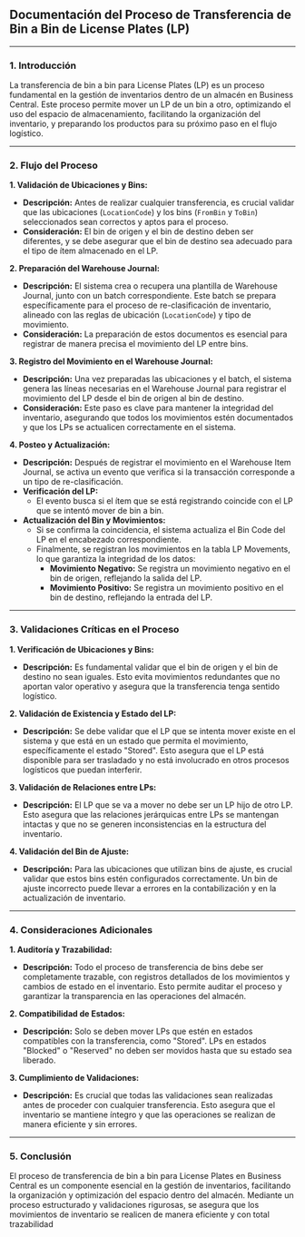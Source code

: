 ## Documentación del Proceso de Transferencia de Bin a Bin de License Plates (LP)

---

### 1. Introducción

La transferencia de bin a bin para License Plates (LP) es un proceso fundamental en la gestión de inventarios dentro de un almacén en Business Central. Este proceso permite mover un LP de un bin a otro, optimizando el uso del espacio de almacenamiento, facilitando la organización del inventario, y preparando los productos para su próximo paso en el flujo logístico.

---

### 2. Flujo del Proceso

**1. Validación de Ubicaciones y Bins:**
   - **Descripción:** Antes de realizar cualquier transferencia, es crucial validar que las ubicaciones (`LocationCode`) y los bins (`FromBin` y `ToBin`) seleccionados sean correctos y aptos para el proceso.
   - **Consideración:** El bin de origen y el bin de destino deben ser diferentes, y se debe asegurar que el bin de destino sea adecuado para el tipo de ítem almacenado en el LP.

**2. Preparación del Warehouse Journal:**
   - **Descripción:** El sistema crea o recupera una plantilla de Warehouse Journal, junto con un batch correspondiente. Este batch se prepara específicamente para el proceso de re-clasificación de inventario, alineado con las reglas de ubicación (`LocationCode`) y tipo de movimiento.
   - **Consideración:** La preparación de estos documentos es esencial para registrar de manera precisa el movimiento del LP entre bins.

**3. Registro del Movimiento en el Warehouse Journal:**
   - **Descripción:** Una vez preparadas las ubicaciones y el batch, el sistema genera las líneas necesarias en el Warehouse Journal para registrar el movimiento del LP desde el bin de origen al bin de destino.
   - **Consideración:** Este paso es clave para mantener la integridad del inventario, asegurando que todos los movimientos estén documentados y que los LPs se actualicen correctamente en el sistema.

**4. Posteo y Actualización:**
   - **Descripción:** Después de registrar el movimiento en el Warehouse Item Journal, se activa un evento que verifica si la transacción corresponde a un tipo de re-clasificación.
   - **Verificación del LP:**
     - El evento busca si el ítem que se está registrando coincide con el LP que se intentó mover de bin a bin.
   - **Actualización del Bin y Movimientos:**
     - Si se confirma la coincidencia, el sistema actualiza el Bin Code del LP en el encabezado correspondiente.
     - Finalmente, se registran los movimientos en la tabla LP Movements, lo que garantiza la integridad de los datos:
       - **Movimiento Negativo:** Se registra un movimiento negativo en el bin de origen, reflejando la salida del LP.
       - **Movimiento Positivo:** Se registra un movimiento positivo en el bin de destino, reflejando la entrada del LP.

---

### 3. Validaciones Críticas en el Proceso

**1. Verificación de Ubicaciones y Bins:**
   - **Descripción:** Es fundamental validar que el bin de origen y el bin de destino no sean iguales. Esto evita movimientos redundantes que no aportan valor operativo y asegura que la transferencia tenga sentido logístico.

**2. Validación de Existencia y Estado del LP:**
   - **Descripción:** Se debe validar que el LP que se intenta mover existe en el sistema y que está en un estado que permita el movimiento, específicamente el estado "Stored". Esto asegura que el LP está disponible para ser trasladado y no está involucrado en otros procesos logísticos que puedan interferir.

**3. Validación de Relaciones entre LPs:**
   - **Descripción:** El LP que se va a mover no debe ser un LP hijo de otro LP. Esto asegura que las relaciones jerárquicas entre LPs se mantengan intactas y que no se generen inconsistencias en la estructura del inventario.

**4. Validación del Bin de Ajuste:**
   - **Descripción:** Para las ubicaciones que utilizan bins de ajuste, es crucial validar que estos bins estén configurados correctamente. Un bin de ajuste incorrecto puede llevar a errores en la contabilización y en la actualización de inventario.

---

### 4. Consideraciones Adicionales

**1. Auditoría y Trazabilidad:**
   - **Descripción:** Todo el proceso de transferencia de bins debe ser completamente trazable, con registros detallados de los movimientos y cambios de estado en el inventario. Esto permite auditar el proceso y garantizar la transparencia en las operaciones del almacén.

**2. Compatibilidad de Estados:**
   - **Descripción:** Solo se deben mover LPs que estén en estados compatibles con la transferencia, como "Stored". LPs en estados "Blocked" o "Reserved" no deben ser movidos hasta que su estado sea liberado.

**3. Cumplimiento de Validaciones:**
   - **Descripción:** Es crucial que todas las validaciones sean realizadas antes de proceder con cualquier transferencia. Esto asegura que el inventario se mantiene íntegro y que las operaciones se realizan de manera eficiente y sin errores.

---

### 5. Conclusión

El proceso de transferencia de bin a bin para License Plates en Business Central es un componente esencial en la gestión de inventarios, facilitando la organización y optimización del espacio dentro del almacén. Mediante un proceso estructurado y validaciones rigurosas, se asegura que los movimientos de inventario se realicen de manera eficiente y con total trazabilidad